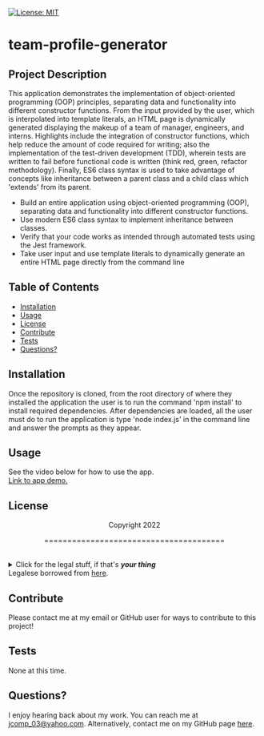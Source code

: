 [![License: MIT](https://img.shields.io/badge/License-MIT-yellow.svg)](https://opensource.org/licenses/MIT)
  # team-profile-generator
  ## Project Description
  This application demonstrates the implementation of object-oriented programming (OOP) principles, separating data and functionality into different constructor functions. From the input provided by the user, which is interpolated into template literals, an HTML page is dynamically generated displaying the makeup of a team of manager, engineers, and interns. Highlights include the integration of constructor functions, which help reduce the amount of code required for writing; also the implementation of the test-driven development (TDD), wherein tests are written to fail before functional code is written (think red, green, refactor methodology). Finally, ES6 class syntax is used to take advantage of concepts like inheritance between a parent class and a child class which 'extends' from its parent.
  - Build an entire application using object-oriented programming (OOP), separating data and functionality into different constructor functions.
  - Use modern ES6 class syntax to implement inheritance between classes.
  - Verify that your code works as intended through automated tests using the Jest framework.
  - Take user input and use template literals to dynamically generate an entire HTML page directly from the command line
  ## Table of Contents
  * [Installation](#installation)
  * [Usage](#usage)
  * [License](#license)
  * [Contribute](#contributions)
  * [Tests](#tests)
  * [Questions?](#questions)
  ## Installation
  Once the repository is cloned, from the root directory of where they installed the application the user is to run the command 'npm install' to install required dependencies. After dependencies are loaded, all the user must do to run the application is type 'node index.js' in the command line and answer the prompts as they appear.
  ## Usage
  See the video below for how to use the app.<br>
  [Link to app demo.](https://drive.google.com/file/d/1oJ8KAf-V__3b6Mk8wzr1mYCNFmzB4nyN/view)
  ## License
  <p align="center">Copyright 2022</p>
    <p align="center">=======================================</p><br>
    <details>
    <summary>Click for the legal stuff, if that's <em><strong>your thing</strong></em></summary>
    Copyright <YEAR> James Compagnoni

Permission is hereby granted, free of charge, to any person obtaining a copy of this software and associated documentation files (the "Software"), to deal in the Software without restriction, including without limitation the rights to use, copy, modify, merge, publish, distribute, sublicense, and/or sell copies of the Software, and to permit persons to whom the Software is furnished to do so, subject to the following conditions:

The above copyright notice and this permission notice shall be included in all copies or substantial portions of the Software.

THE SOFTWARE IS PROVIDED "AS IS", WITHOUT WARRANTY OF ANY KIND, EXPRESS OR IMPLIED, INCLUDING BUT NOT LIMITED TO THE WARRANTIES OF MERCHANTABILITY, FITNESS FOR A PARTICULAR PURPOSE AND NONINFRINGEMENT. IN NO EVENT SHALL THE AUTHORS OR COPYRIGHT HOLDERS BE LIABLE FOR ANY CLAIM, DAMAGES OR OTHER LIABILITY, WHETHER IN AN ACTION OF CONTRACT, TORT OR OTHERWISE, ARISING FROM, OUT OF OR IN CONNECTION WITH THE SOFTWARE OR THE USE OR OTHER DEALINGS IN THE SOFTWARE
    </details>
  Legalese borrowed from <a href="https://opensource.org/licenses/MIT" target="_blank">here</a>.

  ## Contribute
  Please contact me at my email or GitHub user for ways to contribute to this project!

  ## Tests
  None at this time.

  ## Questions?
  I enjoy hearing back about my work. You can reach me at jcomp_03@yahoo.com.
  Alternatively, contact me on my GitHub page <a href="https://github.com/jcomp-03">here</a>.
  
